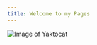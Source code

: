 ```yaml
---
title: Welcome to my Pages
---
```

![Image of Yaktocat](https://octodex.github.com/images/yaktocat.png)
